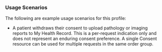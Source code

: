 ### Usage Scenarios
The following are example usage scenarios for this profile:
* A patient withdraws their consent to upload pathology or imaging reports to My Health Record. This is a per-request indication only and does not represent an enduring consent preference. A single Consent resource can be used for multiple requests in the same order group.
